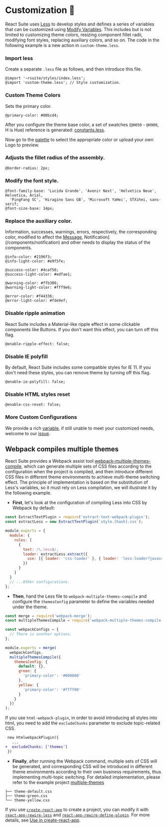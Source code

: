 # Customization 🎨

React Suite uses [Less][less] to develop styles and defines a series of variables that can be customized using [Modify Variables][modify variables]. This includes but is not limited to customizing theme colors, resizing component fillet radii, modifying font styles, replacing auxiliary colors, and so on. The code in the following example is a new action in `custom-theme.less`.

### Import less

Create a separate `.less` file as follows, and then introduce this file.

```less
@import '~rsuite/styles/index.less';
@import 'custom-theme.less'; // Style customization.
```

### Custom Theme Colors

Sets the primary color.

```less
@primary-color: #00bcd4;
```

After you configure the theme base color, a set of swatches (`@H050` - `@H900`, H is Hue) reference is generated: [constants.less](rsuite-theme-pallete).

Now go to the [palette](/resources/palette) to select the appropriate color or upload your own Logo to preview.

### Adjusts the fillet radius of the assembly.

```less
@border-radius: 2px;
```

### Modify the font style.

```less
@font-family-base: 'Lucida Grande', 'Avenir Next', 'Helvetica Neue', Helvetica, Arial,
  'PingFang SC', 'Hiragino Sans GB', 'Microsoft YaHei', STXihei, sans-serif;
@font-size-base: 14px;
```

### Replace the auxiliary color.

Information, successes, warnings, errors, respectively, the corresponding color, modified to affect the [Message](/components/message), Notification](/components/notification) and other needs to display the status of the components.

```less
@info-color: #2196f3;
@info-light-color: #e9f5fe;

@success-color: #4caf50;
@success-light-color: #edfae1;

@warning-color: #ffb300;
@warning-light-color: #fff9e6;

@error-color: #f44336;
@error-light-color: #fde9ef;
```

### Disable ripple animation

React Suite includes a Material-like ripple effect in some clickable components like Buttons. If you don't want this effect, you can turn off this flag.

```less
@enable-ripple-effect: false;
```

### Disable IE polyfill

By default, React Suite includes some compatible styles for IE 11. If you don't need these styles, you can remove theme by turning off this flag.

```less
@enable-ie-polyfill: false;
```

### Disable HTML styles reset

```less
@enable-css-reset: false;
```

### More Custom Configurations

We provide a rich [variable][variables.less], if still unable to meet your customized needs, welcome to our [issue][issue].

## Webpack compiles multiple themes

React Suite provides a Webpack assist tool [webpack-multiple-themes-compile][webpack-multiple-themes-compile], which can generate multiple sets of CSS files according to the configuration when the project is compiled, and then introduce different CSS files in different theme environments to achieve multi-theme switching effect. The principle of implementation is based on the substitution of Less's variables, so it must rely on Less compilation, we will illustrate it by the following example.

- **First**, let's look at the configuration of compiling Less into CSS by Webpack by default:

```js
const ExtractTextPlugin = require('extract-text-webpack-plugin');
const extractLess = new ExtractTextPlugin(`style.[hash].css`);

module.exports = {
  module: {
    rules: [
      {
        test: /\.less$/,
        loader: extractLess.extract({
          use: [{ loader: 'css-loader' }, { loader: 'less-loader?javascriptEnabled=true' }]
        })
      }
    ]
  }
  // ...Other configurations.
};
```

- **Then**, hand the Less file to `webpack-multiple-themes-compile` and configure the `themesConfig` parameter to define the variables needed under the theme.

```js
const merge = require('webpack-merge');
const multipleThemesCompile = require('webpack-multiple-themes-compile');

const webpackConfigs = {
  // There is another options.
};

module.exports = merge(
  webpackConfigs,
  multipleThemesCompile({
    themesConfig: {
      default: {},
      green: {
        'primary-color': '#008000'
      },
      yellow: {
        'primary-color': '#ffff00'
      }
    }
  })
);
```

If you use `html-webpack-plugin`, in order to avoid introducing all styles into html, you need to add the `excludeChunks` parameter to exclude topic-related CSS.

```diff
 new HtmlwebpackPlugin({
   ...
+  excludeChunks: ['themes']
 })
```

- **Finally**, after running the Webpack command, multiple sets of CSS will be generated, and corresponding CSS will be introduced in different theme environments according to their own business requirements, thus implementing multi-topic switching. For detailed implementation, please refer to the example project [multiple-themes][multiple-themes]

```
├── theme-default.css
├── theme-green.css
└── theme-yellow.css
```

If you use [`create-react-app`][cra] to create a project, you can modify it with [`react-app-rewire-less`][rarl] and [`react-app-rewire-define-plugin`][rardp]. For more details, see [Use in create-react-app][use-with-create-app].

[cra]: https://github.com/facebook/create-react-app
[rarl]: https://www.npmjs.com/package/react-app-rewire-less
[rardp]: https://www.npmjs.com/package/react-app-rewire-define-plugin
[less]: http://lesscss.org/
[modify variables]: http://lesscss.org/usage/#using-less-in-the-browser-modify-variables
[rsuite-theme-pallete]: https://github.com/rsuite/rsuite/blob/master/src/styles/constants.less#L32
[issue]: https://github.com/rsuite/rsuite/issues/new?template=bug_report.md
[variables.less]: https://github.com/rsuite/rsuite/blob/master/src/styles/variables.less
[use-with-create-app]: /en/guide/use-with-create-react-app#Customize%20Theme
[webpack-multiple-themes-compile]: https://github.com/rsuite/webpack-multiple-themes-compile
[multiple-themes]: https://github.com/rsuite/rsuite/tree/master/examples/custom-multiple-themes
